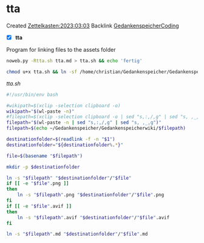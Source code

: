 # tta
Created [Zettelkasten:2023:03:03]()
Backlink [GedankenspeicherCoding](../GedankenspeicherCoding.md)

- [X] **tta**


Program for linking files to the assets folder


```bash
noweb.py -Rtta.sh tta.md > tta.sh && echo 'fertig'
```


```bash
chmod u+x tta.sh && ln -sf /home/christian/Gedankenspeicher/Gedankenspeicherwiki/CodeFabrik/GedankenspeicherCoding/tta.sh ~/.local/bin/tta.sh && echo 'fertig'
```

*tta.sh*
```bash
#!/usr/bin/env bash

#wikipath=$(xclip -selection clipboard -o)
wikipath="$(wl-paste -n)"
#filepath=$(xclip -selection clipboard -o | sed "s,:,/,g" | sed "s, ,_,g")
filepath="$(wl-paste -n | sed "s,:,/,g" | sed "s, ,_,g")"
filepath=$(echo ~/Gedankenspeicher/Gedankenspeicherwiki/$filepath)

destinationfolder=$(readlink -f -n "$1")
destinationfolder="${destinationfolder%.*}"

file=$(basename "$filepath")

mkdir -p $destinationfolder

ln -s "$filepath" "$destinationfolder"/"$file"
if [[ -e "$file".png ]] 
then
    ln -s "$filepath".png "$destinationfolder"/"$file".png
fi
if [[ -e "$file".avif ]] 
then
    ln -s "$filepath".avif "$destinationfolder"/"$file".avif
fi

ln -s "$filepath".md "$destinationfolder"/"$file".md

```

